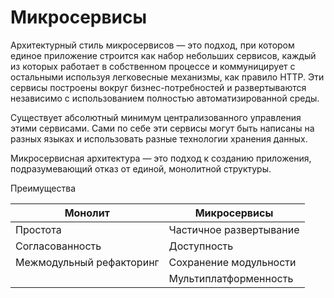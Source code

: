 # Микросервисы

Архитектурный стиль микросервисов — это подход, при котором единое приложение строится как набор небольших сервисов, каждый из которых работает в собственном процессе и коммуницирует с остальными используя легковесные механизмы, как правило HTTP. Эти сервисы построены вокруг бизнес-потребностей и развертываются независимо с использованием полностью автоматизированной среды. 

Существует абсолютный минимум централизованного управления этими сервисами. Сами по себе эти сервисы могут быть написаны на разных языках и использовать разные технологии хранения данных.

Микросервисная архитектура — это подход к созданию приложения, подразумевающий отказ от единой, монолитной структуры.

Преимущества

Монолит | Микросервисы
------------ | -------------
Простота | Частичное развертывание
Согласованность | Доступность
Межмодульный рефакторинг | Сохранение модульности
| | Мультиплатформенность